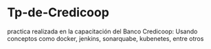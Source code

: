 # Tp-de-Credicoop
practica realizada en la capacitación del Banco Credicoop: Usando conceptos como docker, jenkins, sonarquabe, kubenetes, entre otros

